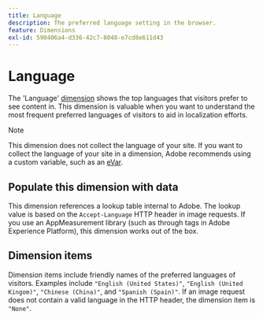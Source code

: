 ```yaml
---
title: Language
description: The preferred language setting in the browser.
feature: Dimensions
exl-id: 590406a4-d336-42c7-8048-e7cd8e611d43
---
```

# Language

The 'Language' [dimension](overview.md) shows the top languages that visitors prefer to see content in. This dimension is valuable when you want to understand the most frequent preferred languages of visitors to aid in localization efforts.

>[!NOTE]
>
>This dimension does not collect the language of your site. If you want to collect the language of your site in a dimension, Adobe recommends using a custom variable, such as an [eVar](evar.md).

## Populate this dimension with data

This dimension references a lookup table internal to Adobe. The lookup value is based on the `Accept-Language` HTTP header in image requests. If you use an AppMeasurement library (such as through tags in Adobe Experience Platform), this dimension works out of the box.

## Dimension items

Dimension items include friendly names of the preferred languages of visitors. Examples include `"English (United States)"`, `"English (United Kingom)"`, `"Chinese (China)"`, and `"Spanish (Spain)"`. If an image request does not contain a valid language in the HTTP header, the dimension item is `"None"`.
